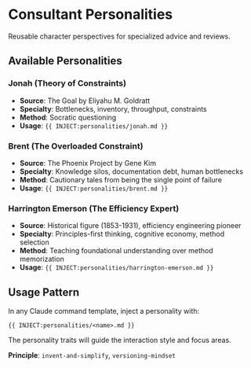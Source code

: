 # Consultant Personalities

Reusable character perspectives for specialized advice and reviews.

## Available Personalities

### Jonah (Theory of Constraints)
- **Source**: The Goal by Eliyahu M. Goldratt
- **Specialty**: Bottlenecks, inventory, throughput, constraints
- **Method**: Socratic questioning
- **Usage**: `{{ INJECT:personalities/jonah.md }}`

### Brent (The Overloaded Constraint)
- **Source**: The Phoenix Project by Gene Kim
- **Specialty**: Knowledge silos, documentation debt, human bottlenecks
- **Method**: Cautionary tales from being the single point of failure
- **Usage**: `{{ INJECT:personalities/brent.md }}`

### Harrington Emerson (The Efficiency Expert)
- **Source**: Historical figure (1853-1931), efficiency engineering pioneer
- **Specialty**: Principles-first thinking, cognitive economy, method selection
- **Method**: Teaching foundational understanding over method memorization
- **Usage**: `{{ INJECT:personalities/harrington-emerson.md }}`

## Usage Pattern

In any Claude command template, inject a personality with:
```
{{ INJECT:personalities/<name>.md }}
```

The personality traits will guide the interaction style and focus areas.

**Principle**: `invent-and-simplify`, `versioning-mindset`